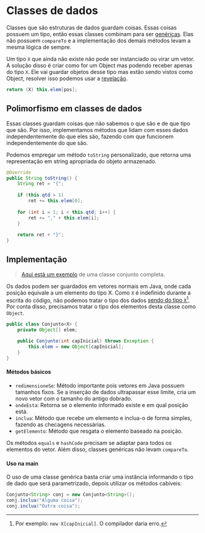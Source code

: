 # Classes de dados

Classes que são estruturas de dados guardam coisas. Essas coisas possuem um tipo, então essas classes combinam para ser [genéricas](classes-genericas.md). Elas não possuem `compareTo` e a implementação dos demais métodos levam a mesma lógica de sempre.

Um tipo `X` que ainda não existe não pode ser instanciado ou virar um vetor. A solução disso é criar como for um Object mas podendo receber apenas do tipo `X`. Ele vai guardar objetos desse tipo mas estão sendo vistos como Object, resolver isso podemos usar a [revelação](conversao-e-revelacao.md).

```java
return (X) this.elem[pos];
```

## Polimorfismo em classes de dados

Essas classes guardam coisas que não sabemos o que são e de que tipo que são. Por isso, implementamos métodos que lidam com esses dados independentemente do que eles são, fazendo com que funcionem independentemente do que são.&#x20;

Podemos empregar um método `toString` personalizado, que retorna uma representação em string apropriada do objeto armazenado.

```java
@Override
public String toString() {
    String ret = "{";
    
    if (this.qtd > 1)
        ret += this.elem[0];
    
    for (int i = 1; i < this.qtd; i++) {
        ret += "," + this.elem[i];
    }
    
    return ret + "}";
}
```

## Implementação

> [Aqui está um exemplo](../../exerc%C3%ADcios/java/exemplos/Conjunto%20de%20dados.java) de uma classe conjunto completa.

Os dados podem ser guardados em vetores normais em Java, onde cada posição equivale a um elemento do tipo X. Como `X` é indefinido durante a escrita do código, não podemos tratar o tipo dos dados [sendo do tipo `X`](#user-content-fn-1)[^1]. Por conta disso, precisamos tratar o tipo dos elementos desta classe como `Object`.

```java
public class Conjunto<X> {
    private Object[] elem;

    public Conjunto(int capInicial) throws Exception {
        this.elem = new Object[capInicial];
    }
}
```

#### Métodos básicos

* `redimensioneSe`: Método importante pois vetores em Java possuem tamanhos fixos. Se a inserção de dados ultrapassar esse limite, cria um novo vetor com o tamanho do antigo dobrado.
* `ondeEsta`: Retorna se o elemento informado existe e em qual posição está.
* `inclua`: Método que recebe um elemento e inclua-o de forma simples, fazendo as checagens necessárias.
* `getElemento`: Método que resgata o elemento baseado na posição.

Os métodos `equals` e `hashCode` precisam se adaptar para todos os elementos do vetor. Além disso, classes genéricas não levam `compareTo`.&#x20;

#### Uso na main

O uso de uma classe genérica basta criar uma instância informando o tipo de dado que será parametrizado, depois utilizar os métodos cabíveis:

```java
Conjunto<String> conj = new Conjunto<String>();
conj.inclua("Alguma coisa");
conj.inclua("Outra coisa");
```

[^1]: Por exemplo: `new X[capInicial]`. O compilador daria erro.

